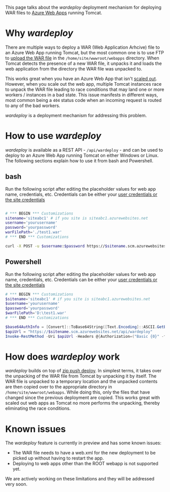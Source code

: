 This page talks about the _wardeploy_ deployment mechanism for deploying WAR files to [Azure Web Apps](https://docs.microsoft.com/en-us/azure/app-service/) running Tomcat.

# Why _wardeploy_
There are multiple ways to deploy a WAR (Web Application Arhcive) file to an Azure Web App running Tomcat, but the most common one is to use FTP to [upload the WAR file](https://docs.microsoft.com/en-us/azure/app-service/web-sites-java-add-app) in the `/home/site/wwwroot/webapps` directory. When Tomcat detects the presence of a new WAR file, it unpacks it and loads the web application from the directory the WAR file was unpacked to.

This works great when you have an Azure Web App that isn't [scaled out](https://docs.microsoft.com/en-us/azure/monitoring-and-diagnostics/insights-how-to-scale). However, when you scale out the web app, multiple Tomcat instances race to unpack the WAR file leading to race conditions that may land one or more workers / instances in a bad state. This issue manifests in different ways, most common being a `404` status code when an incoming request is routed to any of the bad workers.

_wardeploy_ is a deployment mechanism for addressing this problem.

# How to use _wardeploy_

_wardeploy_ is available as a REST API - `/api/wardeploy` - and can be used to deploy to an Azure Web App running Tomcat on either Windows or Linux. The following sections explain how to use it from bash and Powershell.

## bash

Run the following script after editing the placeholder values for web app name, credentials, etc. Credentials can be either your [user credentials or the site credentials](https://docs.microsoft.com/en-us/azure/app-service/app-service-deployment-credentials)

```bash

# *** BEGIN *** Customizations
sitename='siteabc1' # if you site is siteabc1.azurewebsites.net
username='yourusername'
password='yourpassword'
warFilePath='./test1.war'
# *** END *** Customizations

curl -X POST -u $username:$password https://$sitename.scm.azurewebsites.net/api/wardeploy --data-binary @$warFilePath
```

## Powershell

Run the following script after editing the placeholder values for web app name, credentials, etc. Credentials can be either your [user credentials or the site credentials](https://docs.microsoft.com/en-us/azure/app-service/app-service-deployment-credentials)

```powershell
# *** BEGIN *** Customizations
$sitename='siteabc1' # if you site is siteabc1.azurewebsites.net
$username='yourusername'
$password='yourpassword'
$warFilePath='D:\test1.war'
# *** END *** Customizations

$base64AuthInfo = [Convert]::ToBase64String([Text.Encoding]::ASCII.GetBytes(("{0}:{1}" -f $username, $password)))
$apiUrl = "https://$sitename.scm.azurewebsites.net/api/wardeploy"
Invoke-RestMethod -Uri $apiUrl -Headers @{Authorization=("Basic {0}" -f $base64AuthInfo)} -Method POST -InFile $warFilePath -ContentType "multipart/form-data"
```
# How does _wardeploy_ work

_wardeploy_ builds on top of [zip push deploy](https://github.com/projectkudu/kudu/wiki/Deploying-from-a-zip-file). In simplest terms, it takes over the unpacking of the WAR file from Tomcat by unpacking it by itself. The WAR file is unpacked to a temporary location and the unpacked contents are then copied over to the appropriate directory in `/home/site/wwwroot/webapps`. While doing this, only the files that have changed since the previous deployment are copied. This works great with scaled out web apps as Tomcat no more performs the unpacking, thereby eliminating the race conditions.

# Known issues
The _wardeploy_ feature is currently in preview and has some known issues:
- The WAR file needs to have a web.xml for the new deployment to be picked up without having to restart the app.
- Deploying to web apps other than the ROOT webapp is not supported yet.

We are actively working on these limitations and they will be addressed very soon.
